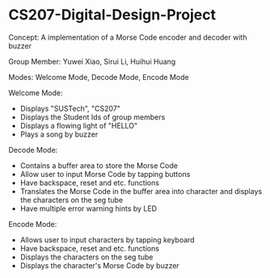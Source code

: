 # CS207-Digital-Design-Project

Concept: A implementation of a Morse Code encoder and decoder with buzzer

Group Member: Yuwei Xiao, Sirui Li, Huihui Huang


Modes: 
Welcome Mode, Decode Mode, Encode Mode


Welcome Mode:
- Displays "SUSTech", "CS207"
- Displays the Student Ids of group members
- Displays a flowing light of "HELLO"
- Plays a song by buzzer 


Decode Mode:
- Contains a buffer area to store the Morse Code 
- Allow user to input Morse Code by tapping buttons
- Have backspace, reset and etc. functions 
- Translates the Morse Code in the buffer area into character and displays the characters on the seg tube
- Have multiple error warning hints by LED


Encode Mode:
- Allows user to input characters by tapping keyboard
- Have backspace, reset and etc. functions
- Displays the characters on the seg tube
- Displays the character's Morse Code by buzzer
